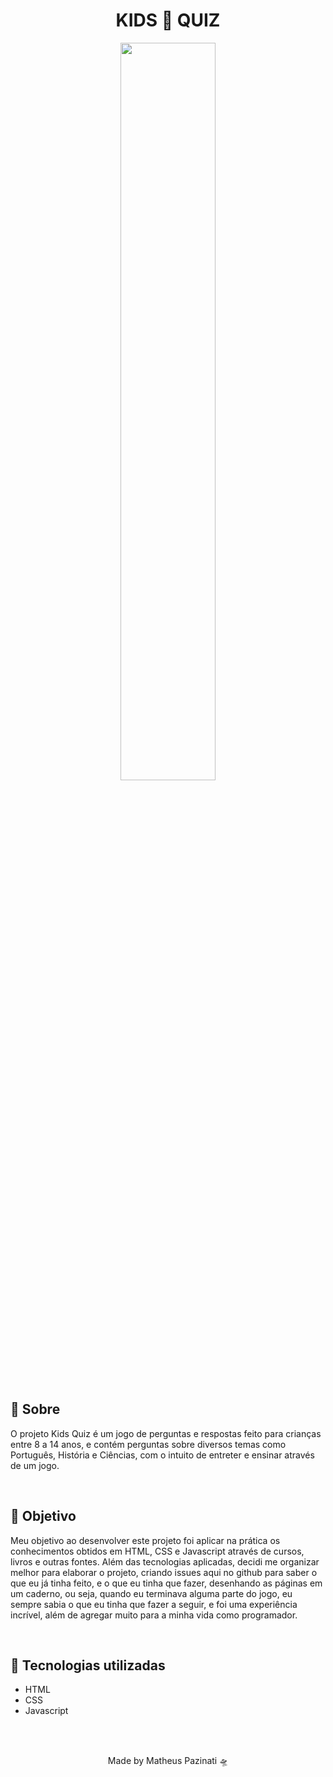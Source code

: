 # <h1 align="center">KIDS 💠 QUIZ</h1>
<p align="center">
<img align="center" src="https://media1.giphy.com/media/Y5VgMh36zzobpcy6Ff/giphy.gif?cid=790b76119717e931a18ffdb34fab56c2fbe5d0d8ab102eeb&rid=giphy.gif&ct=g" width="55%">
</p>
<h2>🧙‍ Sobre</h2>
<p>O projeto Kids Quiz é um jogo de perguntas e respostas feito para crianças entre 8 a 14 anos, e contém perguntas sobre diversos temas como Português, História e Ciências, com o intuito de entreter e ensinar através de um jogo. </p>
<br>
<h2>🎯 Objetivo</h2>
<p>Meu objetivo ao desenvolver este projeto foi aplicar na prática os conhecimentos obtidos em HTML, CSS e Javascript através de cursos, livros e outras fontes. Além das tecnologias aplicadas, decidi me organizar melhor para elaborar o projeto, criando issues aqui no github para saber o que eu já tinha feito, e o que eu tinha que fazer, desenhando as páginas em um caderno, ou seja, quando eu terminava alguma parte do jogo, eu sempre sabia o que eu tinha que fazer a seguir, e foi uma experiência incrível, além de agregar muito para a minha vida como programador.</p>
<br>
<h2>🚀 Tecnologias utilizadas</h2>
<ul>
  <li>HTML</li>
  <li>CSS</li>
  <li>Javascript</li>
  </ul>
  <br>
  <br>
  <p align="center">Made by Matheus Pazinati 🛸</p>
